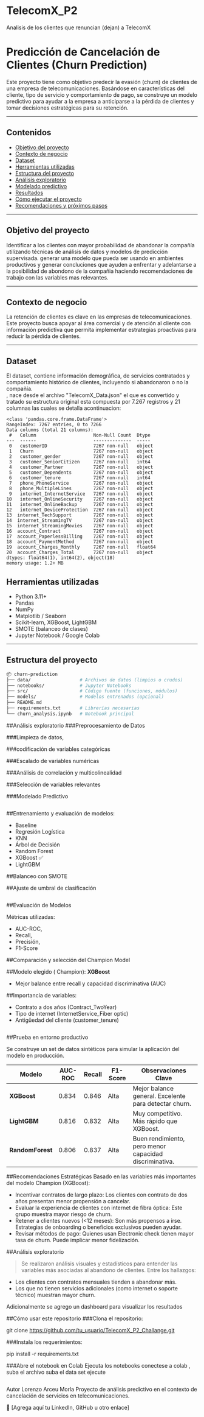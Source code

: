 # TelecomX_P2
Analisis de los clientes que renuncian (dejan) a TelecomX 
# Predicción de Cancelación de Clientes (Churn Prediction)

Este proyecto tiene como objetivo predecir la evasión (churn) de clientes de una empresa de telecomunicaciones. Basándose en características del cliente, tipo de servicio y comportamiento de pago, se construye un modelo predictivo para ayudar a la empresa a anticiparse a la pérdida de clientes y tomar decisiones estratégicas para su retención. 

---

##  Contenidos

- [Objetivo del proyecto](#objetivo-del-proyecto)
- [Contexto de negocio](#contexto-de-negocio)
- [Dataset](#dataset)
- [Herramientas utilizadas](#herramientas-utilizadas)
- [Estructura del proyecto](#estructura-del-proyecto)
- [Análisis exploratorio](#análisis-exploratorio)
- [Modelado predictivo](#modelado-predictivo)
- [Resultados](#resultados)
- [Cómo ejecutar el proyecto](#cómo-ejecutar-el-proyecto)
- [Recomendaciones y próximos pasos](#recomendaciones-y-próximos-pasos)


---

## Objetivo del proyecto

Identificar a los clientes con mayor probabilidad de abandonar la compañía utilizando técnicas de análisis de datos y modelos de predicción supervisada.
generar una  modelo que pueda ser usando en ambientes productivos  y generar concluciones que ayuden a enfrentar y adelantarse a la posibilidad de abondono de la compañia haciendo recomendaciones de trabajo con las variables mas  relevantes.

---

##  Contexto de negocio

La retención de clientes es clave en las empresas de telecomunicaciones. Este proyecto busca apoyar al área comercial y de atención al cliente con información predictiva que permita implementar estrategias proactivas para reducir la pérdida de clientes.

---

##  Dataset

El dataset, contiene información demográfica, de servicios contratados y comportamiento histórico de clientes, incluyendo si abandonaron o no la compañía.  
, nace desde el archivo "TelecomX_Data.json"   el que es convertido y tratado  su estructura original esta compuesta por 7.267 registros y 21 columnas  las cuales se detalla  acontinuacion:

```text
<class 'pandas.core.frame.DataFrame'>
RangeIndex: 7267 entries, 0 to 7266
Data columns (total 21 columns):
 #   Column                     Non-Null Count  Dtype  
---  ------                     --------------  -----  
 0   customerID                 7267 non-null   object 
 1   Churn                      7267 non-null   object 
 2   customer_gender            7267 non-null   object 
 3   customer_SeniorCitizen     7267 non-null   int64  
 4   customer_Partner           7267 non-null   object 
 5   customer_Dependents        7267 non-null   object 
 6   customer_tenure            7267 non-null   int64  
 7   phone_PhoneService         7267 non-null   object 
 8   phone_MultipleLines        7267 non-null   object 
 9   internet_InternetService   7267 non-null   object 
10   internet_OnlineSecurity    7267 non-null   object 
11   internet_OnlineBackup      7267 non-null   object 
12   internet_DeviceProtection  7267 non-null   object 
13  internet_TechSupport        7267 non-null   object 
14  internet_StreamingTV        7267 non-null   object 
15  internet_StreamingMovies    7267 non-null   object 
16  account_Contract            7267 non-null   object 
17  account_PaperlessBilling    7267 non-null   object 
18  account_PaymentMethod       7267 non-null   object 
19  account_Charges_Monthly     7267 non-null   float64
20  account_Charges_Total       7267 non-null   object 
dtypes: float64(1), int64(2), object(18)
memory usage: 1.2+ MB
```

## Herramientas utilizadas

- Python 3.11+
- Pandas
- NumPy
- Matplotlib / Seaborn
- Scikit-learn,  XGBoost, LightGBM
- SMOTE (balanceo de clases)
- Jupyter Notebook / Google Colab

---

## Estructura del proyecto

```bash
📦 churn-prediction
├── data/                  # Archivos de datos (limpios o crudos)
├── notebooks/             # Jupyter Notebooks
├── src/                   # Código fuente (funciones, módulos)
├── models/                # Modelos entrenados (opcional)
├── README.md
├── requirements.txt       # Librerías necesarias
└── churn_analysis.ipynb   # Notebook principal

```
##Análisis exploratorio
###Preprocesamiento de Datos

###Limpieza de datos,

###codificación de variables categóricas

###Escalado de variables numéricas

###Análisis de correlación y multicolinealidad

###Selección de variables relevantes

###Modelado Predictivo
```
```
##Entrenamiento y evaluación de modelos:
* Baseline
* Regresión Logística
* KNN
* Árbol de Decisión
* Random Forest
* XGBoost ✅
* LightGBM

##Balanceo con SMOTE

##Ajuste de umbral de clasificación
```
```
##Evaluación de Modelos

Métricas utilizadas: 
* AUC-ROC,
* Recall,
* Precisión,
* F1-Score

##Comparación y selección del Champion Model

##Modelo elegido ( Champion): **XGBoost**

* Mejor balance entre recall y capacidad discriminativa (AUC)

##Importancia de variables:

* Contrato a dos años (Contract_TwoYear)
* Tipo de internet (InternetService_Fiber optic)
* Antigüedad del cliente (customer_tenure)
```
```
##Prueba en entorno productivo

Se construye un set de datos sintéticos para simular la aplicación del modelo en producción.

| Modelo           | AUC-ROC | Recall | F1-Score | Observaciones Clave                                    |
| ---------------- | ------- | ------ | -------- | ------------------------------------------------------ |
| **XGBoost**      | 0.834   | 0.846  | Alta     | Mejor balance general. Excelente para detectar churn.  |
| **LightGBM**     | 0.816   | 0.832  | Alta     | Muy competitivo. Más rápido que XGBoost.               |
| **RandomForest** | 0.806   | 0.837  | Alta     | Buen rendimiento, pero menor capacidad discriminativa. |


##Recomendaciones Estratégicas
Basado en las variables más importantes del modelo Champion (XGBoost):

* Incentivar contratos de largo plazo: Los clientes con contrato de dos años presentan menor propensión a cancelar.
* Evaluar la experiencia de clientes con internet de fibra óptica: Este grupo muestra mayor riesgo de churn.
* Retener a clientes nuevos (<12 meses): Son más propensos a irse. Estrategias de onboarding o beneficios exclusivos pueden ayudar.
* Revisar métodos de pago: Quienes usan Electronic check tienen mayor tasa de churn. Puede implicar menor fidelización.

##Análisis exploratorio
>Se realizaron análisis visuales y estadísticos para entender las variables más asociadas al abandono de clientes. Entre los hallazgos:

* Los clientes con contratos mensuales tienden a abandonar más.
* Los que no tienen servicios adicionales (como internet o soporte técnico) muestran mayor churn.

Adicionalmente se agrego un dashboard para visualizar los resultados

##Cómo usar este repositorio
###Clona el repositorio:

git clone https://github.com/tu_usuario/TelecomX_P2_Challange.git

###Instala los requerimientos:

  pip install -r requirements.txt

###Abre el notebook en Colab
Ejecuta los notebooks
  conectese a colab , suba el archivo
  suba el data set
  ejecute
```
```
Autor
Lorenzo Arceu Morla
Proyecto de análisis predictivo en el contexto de cancelación de servicios en telecomunicaciones.

🔗 [Agrega aquí tu LinkedIn, GitHub u otro enlace]
